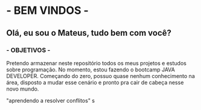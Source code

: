 # - BEM VINDOS -
## Olá, eu sou o Mateus, tudo bem com você?

### - OBJETIVOS -
  Pretendo armazenar neste repositório todos os meus projetos e estudos
sobre programação. No momento, estou fazendo o bootcamp JAVA DEVELOPER.
Começando do zero, possuo quase nenhum conhecimento na área,
disposto a mudar esse cenário e pronto pra cair de cabeça nesse
novo mundo.

"aprendendo a resolver conflitos" s


